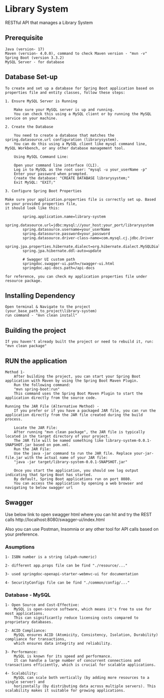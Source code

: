 # Library System
RESTful API that manages a Library System

## Prerequisite
    Java (version- 17)
    Maven (version- 4.0.0), command to check Maven version - "mvn -v"
    Spring Boot (version 3.3.2)
    MySQL Server - for database

## Database Set-up
    To create and set up a database for Spring Boot application based on properties file and entity classes, follow these steps:

    1. Ensure MySQL Server is Running

        Make sure your MySQL server is up and running. 
        You can check this using a MySQL client or by running the MySQL service on your machine.
        
    2. Create the Database

        You need to create a database that matches the spring.datasource.url configuration (librarysystem). 
        You can do this using a MySQL client like mysql command line, MySQL Workbench, or any other database management tool.
        
        Using MySQL Command Line:

        Open your command line interface (CLI).
        Log in to MySQL as the root user: "mysql -u your_userName -p"
        Enter your password when prompted.
        Create the database: "CREATE DATABASE librarysystem;"
        Exit MySQL: "EXIT;"

    3. Configure Spring Boot Properties

    Make sure your application.properties file is correctly set up. Based on your provided properties file, 
    it should look like this:
            
            spring.application.name=library-system
            spring.datasource.url=jdbc:mysql://your_host:your_port/librarysystem
            spring.datasource.username=your_userName
            spring.datasource.password=your_password
            spring.datasource.driver-class-name=com.mysql.cj.jdbc.Driver
            spring.jpa.properties.hibernate.dialect=org.hibernate.dialect.MySQLDialect
            spring.jpa.hibernate.ddl-auto=update

            # Swagger UI custom path
            springdoc.swagger-ui.path=/swagger-ui.html
            springdoc.api-docs.path=/api-docs

    for reference, you can check my application properties file under resource package.

## Installing Dependency
    Open terminal & Navigate to the project (your_base_path_to_project\library-system)
    run command - "mvn clean install"

## Building the project
    If you haven't already built the project or need to rebuild it, run:
    "mvn clean package"

## RUN the application
    Method 1-
        After building the project, you can start your Spring Boot application with Maven by using the Spring Boot Maven Plugin.
        Run the following command:
        "mvn spring-boot:run"
        This command uses the Spring Boot Maven Plugin to start the application directly from the source code.

    Running the JAR File (Alternative Method) - 
        If you prefer or if you have a packaged JAR file, you can run the application directly from the JAR file created during the build process.
    
        Locate the JAR File:
        After running "mvn clean package", the JAR file is typically located in the target directory of your project. 
        The JAR file will be named something like library-system-0.0.1-SNAPSHOT.jar based on pom.xml.
        Run the JAR File:
        Use the java -jar command to run the JAR file. Replace your-jar-file.jar with the actual name of your JAR file:
        "java -jar target/library-system-0.0.1-SNAPSHOT.jar"
    
        Once you start the application, you should see log output indicating that Spring Boot has started. 
        By default, Spring Boot applications run on port 8080. 
        You can access the application by opening a web browser and navigating to below swagger url
    
## Swagger
Use below link to open swagger html where you can hit and try the REST calls
    http://localhost:8080/swagger-ui/index.html

Also you can use Postman, Insomnia or any other tool for API calls based on your preference. 

### Asumptions
    1- ISBN number is a string (alpah-numeric)

    2- different app.props file can be find "./resource/..."

    3- used springdoc-openapi-starter-webmvc-ui for documentation

    4- SecurityConfigs file can be find "./common/config/..."

### Database - MySQL
    1- Open Source and Cost-Effective: 
        MySQL is open-source software, which means it's free to use for most applications. 
        This can significantly reduce licensing costs compared to proprietary databases.

    2- ACID Compliance: 
        MySQL ensures ACID (Atomicity, Consistency, Isolation, Durability) compliance for transactions, 
        which ensures data integrity and reliability.

    3- Performance: 
        MySQL is known for its speed and performance. 
        It can handle a large number of concurrent connections and transactions efficiently, which is crucial for scalable applications.

    4- Scalability: 
        MySQL can scale both vertically (by adding more resources to a single server) and 
        horizontally (by distributing data across multiple servers). This scalability makes it suitable for growing applications.
